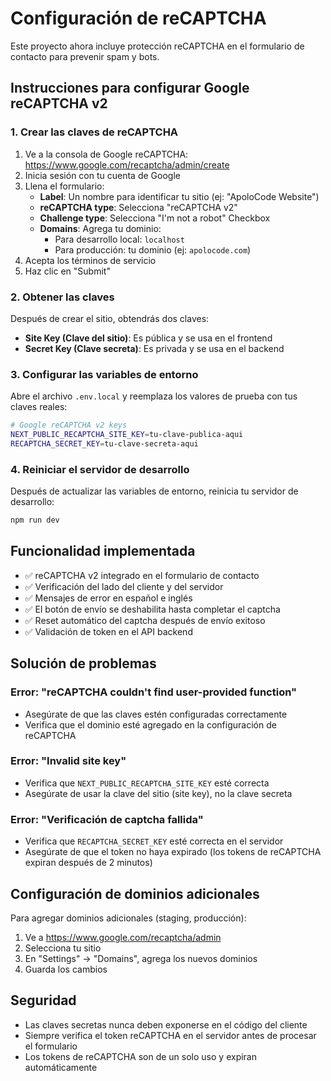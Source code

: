 # Configuración de reCAPTCHA

Este proyecto ahora incluye protección reCAPTCHA en el formulario de contacto para prevenir spam y bots.

## Instrucciones para configurar Google reCAPTCHA v2

### 1. Crear las claves de reCAPTCHA

1. Ve a la consola de Google reCAPTCHA: https://www.google.com/recaptcha/admin/create
2. Inicia sesión con tu cuenta de Google
3. Llena el formulario:
   - **Label**: Un nombre para identificar tu sitio (ej: "ApoloCode Website")
   - **reCAPTCHA type**: Selecciona "reCAPTCHA v2"
   - **Challenge type**: Selecciona "I'm not a robot" Checkbox
   - **Domains**: Agrega tu dominio:
     - Para desarrollo local: `localhost`
     - Para producción: tu dominio (ej: `apolocode.com`)
4. Acepta los términos de servicio
5. Haz clic en "Submit"

### 2. Obtener las claves

Después de crear el sitio, obtendrás dos claves:

- **Site Key (Clave del sitio)**: Es pública y se usa en el frontend
- **Secret Key (Clave secreta)**: Es privada y se usa en el backend

### 3. Configurar las variables de entorno

Abre el archivo `.env.local` y reemplaza los valores de prueba con tus claves reales:

```bash
# Google reCAPTCHA v2 keys
NEXT_PUBLIC_RECAPTCHA_SITE_KEY=tu-clave-publica-aqui
RECAPTCHA_SECRET_KEY=tu-clave-secreta-aqui
```

### 4. Reiniciar el servidor de desarrollo

Después de actualizar las variables de entorno, reinicia tu servidor de desarrollo:

```bash
npm run dev
```

## Funcionalidad implementada

- ✅ reCAPTCHA v2 integrado en el formulario de contacto
- ✅ Verificación del lado del cliente y del servidor
- ✅ Mensajes de error en español e inglés
- ✅ El botón de envío se deshabilita hasta completar el captcha
- ✅ Reset automático del captcha después de envío exitoso
- ✅ Validación de token en el API backend

## Solución de problemas

### Error: "reCAPTCHA couldn't find user-provided function"

- Asegúrate de que las claves estén configuradas correctamente
- Verifica que el dominio esté agregado en la configuración de reCAPTCHA

### Error: "Invalid site key"

- Verifica que `NEXT_PUBLIC_RECAPTCHA_SITE_KEY` esté correcta
- Asegúrate de usar la clave del sitio (site key), no la clave secreta

### Error: "Verificación de captcha fallida"

- Verifica que `RECAPTCHA_SECRET_KEY` esté correcta en el servidor
- Asegúrate de que el token no haya expirado (los tokens de reCAPTCHA expiran después de 2 minutos)

## Configuración de dominios adicionales

Para agregar dominios adicionales (staging, producción):

1. Ve a https://www.google.com/recaptcha/admin
2. Selecciona tu sitio
3. En "Settings" → "Domains", agrega los nuevos dominios
4. Guarda los cambios

## Seguridad

- Las claves secretas nunca deben exponerse en el código del cliente
- Siempre verifica el token reCAPTCHA en el servidor antes de procesar el formulario
- Los tokens de reCAPTCHA son de un solo uso y expiran automáticamente
